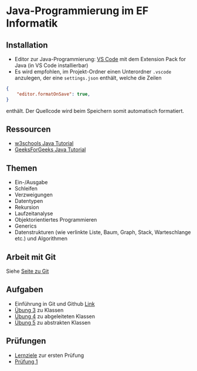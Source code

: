 # Java-Programmierung im EF Informatik

## Installation

- Editor zur Java-Programmierung: [VS Code](https://code.visualstudio.com/) mit dem Extension Pack for Java (in VS Code installierbar)
- Es wird empfohlen, im Projekt-Ordner einen Unterordner `.vscode` anzulegen, der eine `settings.json` enthält, welche die Zeilen

```json
{
    "editor.formatOnSave": true,
}
```

enthält. Der Quellcode wird beim Speichern somit automatisch formatiert.

## Ressourcen

- [w3schools Java Tutorial](https://www.w3schools.com/java/default.asp)
- [GeeksForGeeks Java Tutorial](https://www.geeksforgeeks.org/java/)

## Themen

- Ein-/Ausgabe
- Schleifen
- Verzweigungen
- Datentypen
- Rekursion
- Laufzeitanalyse
- Objektorientiertes Programmieren
- Generics
- Datenstrukturen (wie verlinkte Liste, Baum, Graph, Stack, Warteschlange etc.) und Algorithmen

## Arbeit mit Git

Siehe [Seite zu Git](GIT.md)

## Aufgaben

- Einführung in Git und Github [Link](https://classroom.github.com/a/Au95RH-b)
- [Übung 3](https://classroom.github.com/a/wVc3AoTq) zu Klassen
- [Übung 4](https://classroom.github.com/a/1zxwLAoX) zu abgeleiteten Klassen
- [Übung 5](https://classroom.github.com/a/Gbaskz3C) zu abstrakten Klassen

## Prüfungen

- [Lernziele](Lernziele_Java_Programmierung_1_EFI.pdf) zur ersten Prüfung
- [Prüfung 1](https://classroom.github.com/a/y6BNzA95)
